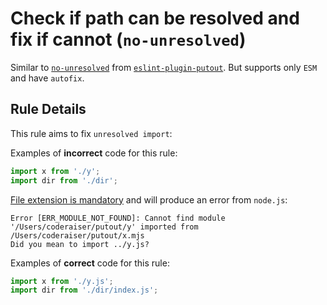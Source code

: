 # Check if path can be resolved and fix if cannot (`no-unresolved`)

Similar to [`no-unresolved`](https://github.com/import-js/eslint-plugin-import/blob/HEAD/docs/rules/no-unresolved.md) from
[`eslint-plugin-putout`](https://github.com/import-js/eslint-plugin-import). But supports only `ESM` and have `autofix`.

## Rule Details

This rule aims to fix `unresolved import`:

Examples of **incorrect** code for this rule:

```js
import x from './y';
import dir from './dir';
```

[File extension is mandatory](https://nodejs.org/api/esm.html#esm_mandatory_file_extensions) and will produce an error from `node.js`:

```
Error [ERR_MODULE_NOT_FOUND]: Cannot find module '/Users/coderaiser/putout/y' imported from /Users/coderaiser/putout/x.mjs
Did you mean to import ../y.js?
```

Examples of **correct** code for this rule:

```js
import x from './y.js';
import dir from './dir/index.js';
```
